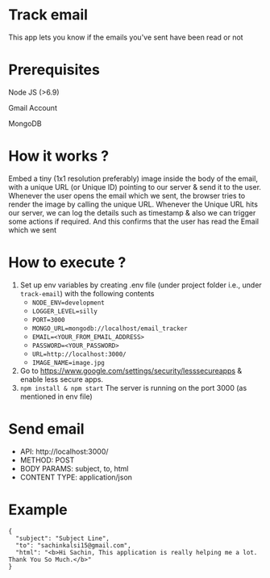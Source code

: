 # Track email
This app lets you know if the emails you've sent have been read or not
# Prerequisites
Node JS (>6.9)

Gmail Account

MongoDB
# How it works ?

Embed a tiny (1x1 resolution preferably) image inside the body of the email, with a unique URL (or Unique ID) pointing to our server
& send it to the user. Whenever the user opens the email which we sent, the browser tries to render the image by calling the unique URL. Whenever the Unique URL hits our server, we can log the details such as timestamp & also we can trigger some actions if required. And this confirms that the user has read the Email which we sent

# How to execute ?
1. Set up env variables by creating .env file (under project folder i.e., under `track-email`) with the following contents
	 * `NODE_ENV=development`
	 * `LOGGER_LEVEL=silly`
	 * `PORT=3000`
	 * `MONGO_URL=mongodb://localhost/email_tracker`
	 * `EMAIL=<YOUR_FROM_EMAIL_ADDRESS>`
	 * `PASSWORD=<YOUR_PASSWORD>`
	 * `URL=http://localhost:3000/`
	 * `IMAGE_NAME=image.jpg`
2. Go to https://www.google.com/settings/security/lesssecureapps & enable less secure apps.
3. ```npm install & npm start``` The server is running on the port 3000 (as mentioned in env file)
# Send email
- API: http://localhost:3000/
- METHOD: POST
- BODY PARAMS: subject, to, html
- CONTENT TYPE: application/json
# Example
  ```
  {
	"subject": "Subject Line",
	"to": "sachinkalsi15@gmail.com",
	"html": "<b>Hi Sachin, This application is really helping me a lot. Thank You So Much.</b>"
 }
```
